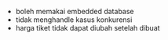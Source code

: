 - boleh memakai embedded database
- tidak menghandle kasus konkurensi
- harga tiket tidak dapat diubah setelah dibuat
